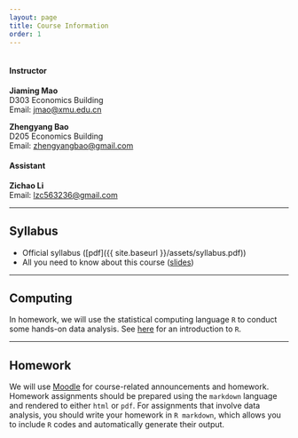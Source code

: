 ```yaml
---
layout: page
title: Course Information
order: 1
---
```

<p style="height: 1px"></p>

#### Instructor
**Jiaming Mao**<br>
D303 Economics Building<br>
Email: <jmao@xmu.edu.cn>

**Zhengyang Bao**<br>
D205 Economics Building<br>
Email: <zhengyangbao@gmail.com>

#### Assistant
**Zichao Li**<br>
Email: <lzc563236@gmail.com>

---

## Syllabus
- Official syllabus ([pdf]({{ site.baseurl }}/assets/syllabus.pdf))
- All you need to know about this course ([slides](https://raw.githack.com/jiamingmao/principles-of-economics/master/Materials/Course%20Info/Course_Info.html))

---

## Computing

In homework, we will use the statistical computing language `R` to conduct some hands-on data analysis. See [here](../Software) for an introduction to `R`.

---

## Homework

We will use [Moodle](https://l.xmu.edu.cn/course/view.php?id=921) for course-related announcements and homework. Homework assignments should be prepared using the `markdown` language and rendered to either `html` or `pdf`. For assignments that involve data analysis, you should write your homework in `R markdown`, which allows you to include `R` codes and automatically generate their output.
